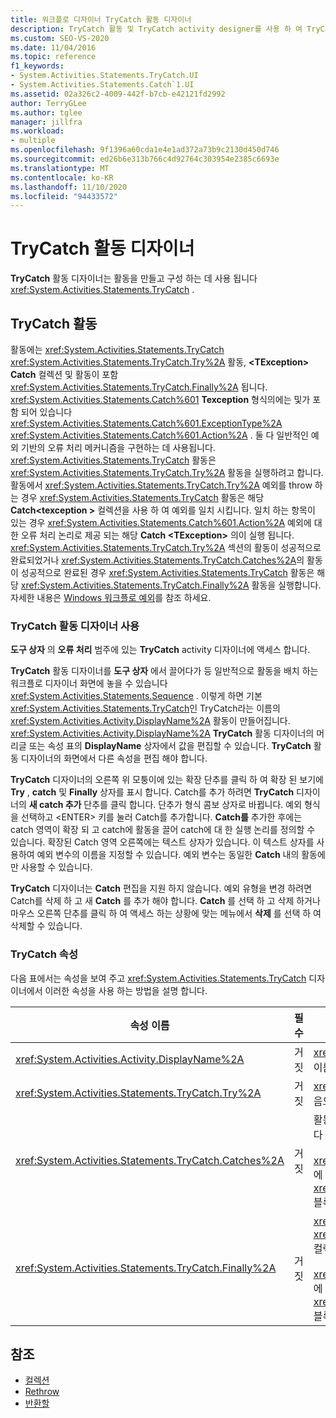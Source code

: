 ```yaml
---
title: 워크플로 디자이너 TryCatch 활동 디자이너
description: TryCatch 활동 및 TryCatch activity designer를 사용 하 여 TryCatch 활동을 만들고 구성 하는 방법에 대해 알아봅니다.
ms.custom: SEO-VS-2020
ms.date: 11/04/2016
ms.topic: reference
f1_keywords:
- System.Activities.Statements.TryCatch.UI
- System.Activities.Statements.Catch`1.UI
ms.assetid: 02a326c2-4009-442f-b7cb-e42121fd2992
author: TerryGLee
ms.author: tglee
manager: jillfra
ms.workload:
- multiple
ms.openlocfilehash: 9f1396a60cda1e4e1ad372a73b9c2130d450d746
ms.sourcegitcommit: ed26b6e313b766c4d92764c303954e2385c6693e
ms.translationtype: MT
ms.contentlocale: ko-KR
ms.lasthandoff: 11/10/2020
ms.locfileid: "94433572"
---
```

# <a name="trycatch-activity-designer"></a>TryCatch 활동 디자이너

**TryCatch** 활동 디자이너는 활동을 만들고 구성 하는 데 사용 됩니다 <xref:System.Activities.Statements.TryCatch> .

## <a name="the-trycatch-activity"></a>TryCatch 활동
 활동에는 <xref:System.Activities.Statements.TryCatch> <xref:System.Activities.Statements.TryCatch.Try%2A> 활동, **\<TException> Catch** 컬렉션 및 활동이 포함 <xref:System.Activities.Statements.TryCatch.Finally%2A> 됩니다. <xref:System.Activities.Statements.Catch%601> **Texception** 형식의에는 및가 포함 되어 있습니다 <xref:System.Activities.Statements.Catch%601.ExceptionType%2A> <xref:System.Activities.Statements.Catch%601.Action%2A> . 둘 다 일반적인 예외 기반의 오류 처리 메커니즘을 구현하는 데 사용됩니다. <xref:System.Activities.Statements.TryCatch> 활동은 <xref:System.Activities.Statements.TryCatch.Try%2A> 활동을 실행하려고 합니다. 활동에서 <xref:System.Activities.Statements.TryCatch.Try%2A> 예외를 throw 하는 경우 <xref:System.Activities.Statements.TryCatch> 활동은 해당 **Catch<texception \>** 컬렉션을 사용 하 여 예외를 일치 시킵니다. 일치 하는 항목이 있는 경우 <xref:System.Activities.Statements.Catch%601.Action%2A> 예외에 대 한 오류 처리 논리로 제공 되는 해당 **Catch \<TException>** 의이 실행 됩니다. <xref:System.Activities.Statements.TryCatch.Try%2A> 섹션의 활동이 성공적으로 완료되었거나 <xref:System.Activities.Statements.TryCatch.Catches%2A>의 활동이 성공적으로 완료된 경우 <xref:System.Activities.Statements.TryCatch> 활동은 해당 <xref:System.Activities.Statements.TryCatch.Finally%2A> 활동을 실행합니다. 자세한 내용은 [Windows 워크플로 예외](/dotnet/framework/windows-workflow-foundation/exceptions)를 참조 하세요.

### <a name="using-the-trycatch-activity-designer"></a>TryCatch 활동 디자이너 사용

**도구 상자** 의 **오류 처리** 범주에 있는 **TryCatch** activity 디자이너에 액세스 합니다.

**TryCatch** 활동 디자이너를 **도구 상자** 에서 끌어다가 등 일반적으로 활동을 배치 하는 워크플로 디자이너 화면에 놓을 수 있습니다 <xref:System.Activities.Statements.Sequence> . 이렇게 하면 기본 <xref:System.Activities.Statements.TryCatch>인 TryCatch라는 이름의 <xref:System.Activities.Activity.DisplayName%2A> 활동이 만들어집니다. <xref:System.Activities.Activity.DisplayName%2A> **TryCatch** 활동 디자이너의 머리글 또는 속성 표의 **DisplayName** 상자에서 값을 편집할 수 있습니다. **TryCatch** 활동 디자이너의 화면에서 다른 속성을 편집 해야 합니다.

**TryCatch** 디자이너의 오른쪽 위 모퉁이에 있는 확장 단추를 클릭 하 여 확장 된 보기에 **Try** , **catch** 및 **Finally** 상자를 표시 합니다. Catch를 추가 하려면 **TryCatch** 디자이너의 **새 catch 추가** 단추를 클릭 합니다. 단추가 형식 콤보 상자로 바뀝니다. 예외 형식을 선택하고 &lt;ENTER&gt; 키를 눌러 Catch를 추가합니다. **Catch를** 추가한 후에는 catch 영역이 확장 되 고 catch에 활동을 끌어 catch에 대 한 실행 논리를 정의할 수 있습니다. 확장된 Catch 영역 오른쪽에는 텍스트 상자가 있습니다. 이 텍스트 상자를 사용하여 예외 변수의 이름을 지정할 수 있습니다. 예외 변수는 동일한 **Catch** 내의 활동에만 사용할 수 있습니다.

**TryCatch** 디자이너는 **Catch** 편집을 지원 하지 않습니다. 예외 유형을 변경 하려면 Catch를 삭제 하 고 새 **Catch** 를 추가 해야 합니다. **Catch** 를 선택 하 고 삭제 하거나 마우스 오른쪽 단추를 클릭 하 여 액세스 하는 상황에 맞는 메뉴에서 **삭제** 를 선택 하 여 삭제할 수 있습니다.

### <a name="the-trycatch-properties"></a>TryCatch 속성

다음 표에서는 속성을 보여 주고 <xref:System.Activities.Statements.TryCatch> 디자이너에서 이러한 속성을 사용 하는 방법을 설명 합니다.

|속성 이름|필수|사용|
|-|--------------|-|
|<xref:System.Activities.Activity.DisplayName%2A>|거짓|<xref:System.Activities.Statements.TryCatch> 활동의 선택적 이름을 지정합니다. 기본 TryCatch입니다.|
|<xref:System.Activities.Statements.TryCatch.Try%2A>|거짓|<xref:System.Activities.Statements.TryCatch>가 실행될 때 처음으로 실행되는 동작입니다.|
|<xref:System.Activities.Statements.TryCatch.Catches%2A>|거짓|활동에서 예외를 throw 할 때 확인할 **Catch** 요소의 컬렉션입니다 <xref:System.Activities.Statements.TryCatch.Try%2A> .<br /><br /> <xref:System.Activities.Statements.TryCatch.Catches%2A>에 하나 이상의 활동을 추가하거나 <xref:System.Activities.Statements.TryCatch.Finally%2A> 블록에 활동을 추가해야 합니다.|
|<xref:System.Activities.Statements.TryCatch.Finally%2A>|거짓|<xref:System.Activities.Statements.TryCatch.Try%2A> 및 <xref:System.Activities.Statements.TryCatch.Catches%2A> 컬렉션의 필요한 모든 활동이 실행 완료될 때 실행할 작업입니다.<br /><br /> <xref:System.Activities.Statements.TryCatch.Catches%2A>에 하나 이상의 활동을 추가하거나 <xref:System.Activities.Statements.TryCatch.Finally%2A> 블록에 활동을 추가해야 합니다.|

## <a name="see-also"></a>참조

- [컬렉션](../workflow-designer/collection-activity-designers.md)
- [Rethrow](../workflow-designer/rethrow-activity-designer.md)
- [반환할](../workflow-designer/throw-activity-designer.md)
